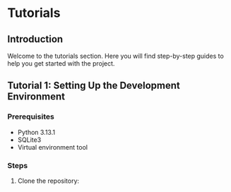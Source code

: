 
# Tutorials

## Introduction

Welcome to the tutorials section. Here you will find step-by-step guides to help you get started with the project.

## Tutorial 1: Setting Up the Development Environment

### Prerequisites
- Python 3.13.1
- SQLite3
- Virtual environment tool

### Steps
1. Clone the repository:
